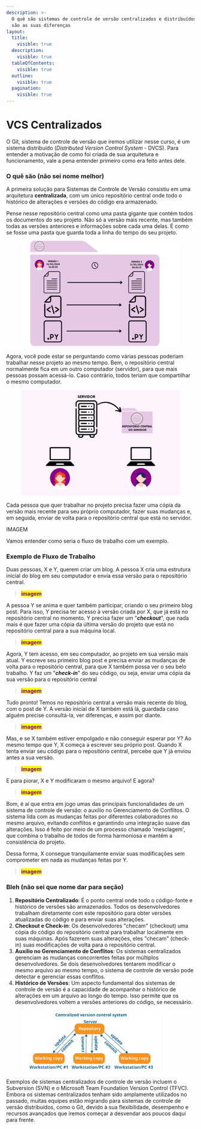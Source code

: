 ```yaml
---
description: >-
  O quê são sistemas de controle de versão centralizados e distribuídos e quais
  são as suas diferenças
layout:
  title:
    visible: true
  description:
    visible: true
  tableOfContents:
    visible: true
  outline:
    visible: true
  pagination:
    visible: true
---
```


# VCS Centralizados

O Git, sistema de controle de versão que iremos utilizar nesse curso, é um sistema distribuído (_Distributed Version Control System_ - DVCS). Para entender a motivação de como foi criada de sua arquitetura e funcionamento, vale a pena entender primeiro como era feito antes dele.

### **O quê são (não sei nome melhor)**

A primeira solução para Sistemas de Controle de Versão consistiu em uma arquitetura **centralizada**, com um único repositório central onde todo o histórico de alterações e versões do código era armazenado.

Pense nesse repositório central como uma pasta gigante que contém todos os documentos do seu projeto. Não só a versão mais recente, mas também todas as versões anteriores e informações sobre cada uma delas. É como se fosse uma pasta que guarda toda a linha do tempo do seu projeto.

<figure><img src="../../.gitbook/assets/PAS TINHA.png" alt=""><figcaption></figcaption></figure>

Agora, você pode estar se perguntando como várias pessoas poderiam trabalhar nesse projeto ao mesmo tempo. Bem, o repositório central normalmente fica em um outro computador (servidor), para que mais pessoas possam acessá-lo. Caso contrário, todos teriam que compartilhar o mesmo computador.

<figure><img src="../../.gitbook/assets/PASTINHASDASDAA (2).png" alt=""><figcaption></figcaption></figure>

Cada pessoa que quer trabalhar no projeto precisa fazer uma cópia da versão mais recente para seu próprio computador, fazer suas mudanças e, em seguida, enviar de volta para o repositório central que está no servidor.

IMAGEM

Vamos entender como seria o fluxo de trabalho com um exemplo.

### Exemplo de Fluxo de Trabalho

Duas pessoas, X e Y, querem criar um blog. A pessoa X cria uma estrutura inicial do blog em seu computador e envia essa versão para o repositório central.

> <mark style="color:purple;">**imagem**</mark>

A pessoa Y se anima e quer também participar, criando o seu primeiro blog post. Para isso, Y precisa ter acesso à versão criada por X, que já está no repositório central no momento. Y precisa fazer um "_**checkout**_", que nada mais é que fazer uma cópia da última versão do projeto que está no repositório central para a sua máquina local.

> <mark style="color:purple;">**imagem**</mark>

Agora, Y tem acesso, em seu computador, ao projeto em sua versão mais atual. Y escreve seu primeiro blog post e precisa enviar as mudanças de volta para o repositório central, para que X também possa ver o seu belo trabalho. Y faz um "_**check-in**_" do seu código, ou seja, enviar uma cópia da sua versão para o repositório central

> <mark style="color:purple;">**imagem**</mark>

Tudo pronto! Temos no repositório central a versão mais recente do blog, com o post de Y. A versão inicial de X também está lá, guardada caso alguém precise consultá-la, ver diferenças, e assim por diante.

> <mark style="color:purple;">**imagem**</mark>

Mas, e se X também estiver empolgado e não conseguir esperar por Y? Ao mesmo tempo que Y, X começa a escrever seu próprio post. Quando X tenta enviar seu código para o repositório central, percebe que Y já enviou antes a sua versão.

> <mark style="color:purple;">**imagem**</mark>

E para piorar, X e Y modificaram o mesmo arquivo! E agora?

> <mark style="color:purple;">**imagem**</mark>

Bom, é aí que entra em jogo umas das principais funcionalidades de um sistema de controle de versão: o auxílio no Gerenciamento de Conflitos. O sistema lida com as mudanças feitas por diferentes colaboradores no mesmo arquivo, evitando conflitos e garantindo uma integração suave das alterações. Isso é feito por meio de um processo chamado 'mesclagem', que combina o trabalho de todos de forma harmoniosa e mantém a consistência do projeto.

Dessa forma, X consegue tranquilamente enviar suas modificações sem comprometer em nada as mudanças feitas por Y.

> <mark style="color:purple;">**imagem**</mark>

### Bleh (não sei que nome dar para seção)

1. **Repositório Centralizado**: É o ponto central onde todo o código-fonte e histórico de versões são armazenados. Todos os desenvolvedores trabalham diretamente com este repositório para obter versões atualizadas do código e para enviar suas alterações.
2. **Checkout e Check-in**: Os desenvolvedores "checam" (checkout) uma cópia do código do repositório central para trabalhar localmente em suas máquinas. Após fazerem suas alterações, eles "checam" (check-in) suas modificações de volta para o repositório central.
3. **Auxílio no Gerenciamento de Conflitos**: Os sistemas centralizados gerenciam as mudanças concorrentes feitas por múltiplos desenvolvedores. Se dois desenvolvedores tentarem modificar o mesmo arquivo ao mesmo tempo, o sistema de controle de versão pode detectar e gerenciar essas conflitos.
4. **Histórico de Versões**: Um aspecto fundamental dos sistemas de controle de versão é a capacidade de acompanhar o histórico de alterações em um arquivo ao longo do tempo. Isso permite que os desenvolvedores voltem a versões anteriores do código, se necessário.



<figure><img src="../../.gitbook/assets/image (7).png" alt="" width="375"><figcaption></figcaption></figure>

Exemplos de sistemas centralizados de controle de versão incluem o Subversion (SVN) e o Microsoft Team Foundation Version Control (TFVC). Embora os sistemas centralizados tenham sido amplamente utilizados no passado, muitas equipes estão migrando para sistemas de controle de versão distribuídos, como o Git, devido à sua flexibilidade, desempenho e recursos avançados que iremos começar a desvendar aos poucos daqui para frente.

